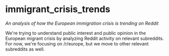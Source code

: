 # immigrant_crisis_trends

<em> An analysis of how the European immigration crisis is trending on Reddit</em>

We're trying to understand public interest and public opinion in the European migrant crisis by analyzing Reddit activity on relevant subreddits. For now, we're focusing on /r/europe, but we move to other relevant subreddits as well.
